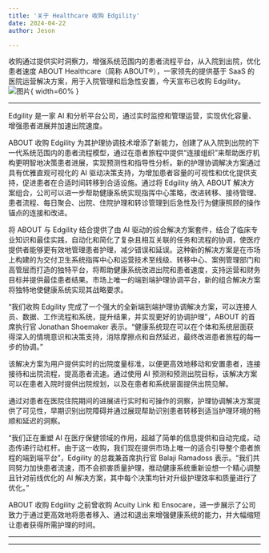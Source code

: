```yaml
---
title: '关于 Healthcare 收购 Edgility'
date: 2024-04-22
author: Jeson

---
```


收购通过提供实时洞察力，增强系统范围内的患者流程平台，从入院到出院，优化患者速度
ABOUT Healthcare（简称 ABOUT®），一家领先的提供基于 SaaS 的医院运营解决方案，用于入院管理和后急性安置，今天宣布已收购 Edgility。![图片](https://ai-techpark.com/wp-content/uploads/2024/04/ABOUT-Healthcare-960x540.jpg){ width=60% }

---
Edgility 是一家 AI 和分析平台公司，通过实时监控和管理运营，实现优化容量、增强患者进展并加速出院速度。

ABOUT 收购 Edgility 为其护理协调技术增添了新能力，创建了从入院到出院的下一代系统范围内的患者流程模型，通过在患者旅程中提供“连接组织”来帮助医疗机构更明智地决策患者进展，实现预测性和指导性分析。新的护理协调解决方案通过具有优雅直观可视化的 AI 驱动决策支持，为增加患者容量的可视性和优化提供支持，促进患者在合适时间转移到合适设施。通过将 Edgility 纳入 ABOUT 解决方案组合，公司可以进一步帮助健康系统实现指挥中心策略，改进转移、接待管理、患者流程、每日聚会、出院、住院护理和转诊管理到后急性及行为健康照顾的操作锚点的连接和改进。

将 ABOUT 与 Edgility 结合提供了由 AI 驱动的综合解决方案套件，结合了临床专业知识和最佳实践，自动化和简化了复杂且相互关联的任务和流程的协调，使医疗提供者能够更有效地管理患者护理，减少错误和延误。这种新的解决方案是在市场上构建的为交付卫生系统指挥中心和运营技术至线级、转移中心、案例管理部门和高管层而打造的独特平台，将帮助健康系统改进出院和患者速度，支持运营和财务目标并提供最佳患者结果。市场上唯一的端到端护理协调平台，新的组合解决方案将独特地使健康系统实现其战略要求。

“我们收购 Edgility 完成了一个强大的全新端到端护理协调解决方案，可以连接人员、数据、工作流程和系统，提升结果，并实现更好的协调护理”，ABOUT 的首席执行官 Jonathan Shoemaker 表示。“健康系统现在可以在个体和系统层面获得深入的情境意识和决策支持，消除摩擦点和自然延迟，最终改进患者旅程的每一步的协调。”

该解决方案为用户提供实时的出院度量标准，以便更高效地移动和安置患者，连接接待和出院流程，提高患者流速。通过使用 AI 预测和预测出院目标，该解决方案可以在患者入院时提供出院规划，以及在患者和系统层面提供出院见解。

通过对患者在医院住院期间的进展进行实时和可操作的洞察，护理协调解决方案提供了可见性，早期识别出院障碍并通过展现帮助识别患者转移到适当护理环境的畅顺和延迟的洞察。

“我们正在重塑 AI 在医疗保健领域的作用，超越了简单的信息提供和自动完成，动态传递行动杠杆。由于这一收购，我们现在提供市场上唯一的适合引导整个患者旅程的端到端平台”，Edgility 的总裁兼首席执行官 Balaji Ramadoss 表示。“我们共同努力加快患者流速，而不会损害质量护理，推动健康系统重新设想一个精心调整且针对前线优化的 AI 解决方案，其中每个决策均针对升级护理效率和质量进行了优化。”

ABOUT 收购 Edgility 之前曾收购 Acuity Link 和 Ensocare，进一步展示了公司致力于通过更高效地将患者移入、通过和退出来增强健康系统的能力，并大幅缩短让患者获得所需护理的时间。


---
---
